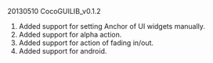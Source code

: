 
20130510 CocoGUILIB_v0.1.2

1. Added support for setting Anchor of UI widgets manually.
2. Added support for alpha action.
3. Added support for action of fading in/out.
4. Added support for android. 